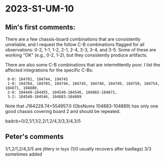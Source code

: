 # 2023-S1-UM-10


## Min's first comments:

There are a few chassis-board combinations that are consistently
unreliable, and I request the follow C-B combinations flagged for all
observations: 0-2, 1-1, 1-2, 2-1, 2-4, 3-3, 3-4, and 3-5.  Some of
these are working "OK" (e.g., 0-2, 1-2), but they consistently produce
artifacts.

There are also some C-B combinations that are intermittently poor.  I
list the affected integrations for the specific C-Bs:

     0-0: 104701, 104744, 194745
     1-0: 104704, 104705, 104744, 104745, 104748, 104749, 104750, 104754, 104871, 104880, 
     2-0: 104449-104455, 104540-104546, 104865-104871, 
     3-2: 104540-104546, 104883-104889

Note that J164229.74+554957.0 (ObsNums 104883-104889) has only one good chassis covering board 2 and should be repeated.

badcb=0/2,1/1,1/2,2/1,2/4,3/3,3/4,3/5


## Peter's comments

1/1,2/1,2/4,3/5 are jittery in tsys    (1/0 usually recovers after badlags)
3/3 sometimes added
